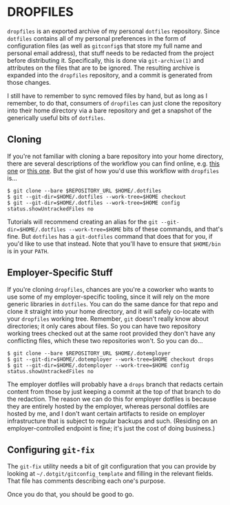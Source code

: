 # DROPFILES
`dropfiles` is an exported archive of my personal `dotfiles` repository. Since
`dotfiles` contains all of my personal preferences in the form of configuration
files (as well as `gitconfig`s that store my full name and personal email
address), that stuff needs to be redacted from the project before distributing
it. Specifically, this is done via `git-archive(1)` and attributes on the files
that are to be ignored. The resulting archive is expanded into the `dropfiles`
repository, and a commit is generated from those changes.

I still have to remember to sync removed files by hand, but as long as I
remember, to do that, consumers of `dropfiles` can just clone the repository
into their home directory via a bare repository and get a snapshot of the
generically useful bits of `dotfiles`.

## Cloning
If you're not familiar with cloning a bare repository into your home directory,
there are several descriptions of the workflow you can find online, e.g.
[this one](https://coffeeaddict.dev/how-to-manage-dotfiles-with-git-bare-repo)
or [this one](https://www.atlassian.com/git/tutorials/dotfiles). But the gist of
how you'd use this workflow with `dropfiles` is...

```
$ git clone --bare $REPOSITORY_URL $HOME/.dotfiles
$ git --git-dir=$HOME/.dotfiles --work-tree=$HOME checkout
$ git --git-dir=$HOME/.dotfiles --work-tree=$HOME config status.showUntrackedFiles no
```

Tutorials will recommend creating an alias for the
`git --git-dir=$HOME/.dotfiles --work-tree=$HOME` bits of these commands, and
that's fine. But `dotfiles` has a `git-dotfiles` command that does that for you,
if you'd like to use that instead. Note that you'll have to ensure that
`$HOME/bin` is in your `PATH`.

## Employer-Specific Stuff
If you're cloning `dropfiles`, chances are you're a coworker who wants to use
some of my employer-specific tooling, since it will rely on the more generic
libraries in `dotfiles`. You can do the same dance for that repo and clone it
straight into your home directory, and it will safely co-locate with your
`dropfiles` working tree. Remember, `git` doesn't really know about directories;
it only cares about files. So you can have two repository working trees checked
out at the same root provided they don't have any conflicting files, which these
two repositories won't. So you can do...

```
$ git clone --bare $REPOSITORY_URL $HOME/.dotemployer
$ git --git-dir=$HOME/.dotemployer --work-tree=$HOME checkout drops
$ git --git-dir=$HOME/.dotemployer --work-tree=$HOME config status.showUntrackedFiles no
```

The employer dotfiles will probably have a `drops` branch that redacts certain
content from those by just keeping a commit at the top of that branch to do the
redaction. The reason we can do this for employer dotfiles is because they
are entirely hosted by the employer, whereas personal dotfiles are hosted by me,
and I don't want certain artifacts to reside on employer infrastructure that is
subject to regular backups and such. (Residing on an employer-controlled
endpoint is fine; it's just the cost of doing business.)

## Configuring `git-fix`
The `git-fix` utility needs a bit of git configuration that you can provide by
looking at `~/.dotgit/gitconfig_template` and filling in the relevant fields.
That file has comments describing each one's purpose.

Once you do that, you should be good to go.
